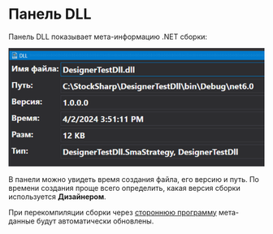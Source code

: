 # Панель DLL

Панель DLL показывает мета-информацию .NET сборки:

![Designer_Panel_DLL](../../../../images/designer_panel_dll_00.png)

В панели можно увидеть время создания файла, его версию и путь. По времени создания проще всего определить, какая версия сборки используется **Дизайнером**.

При перекомпиляции сборки через [стороннюю программу](create_element_and_indicator.md) мета-данные будут автоматически обновлены.

